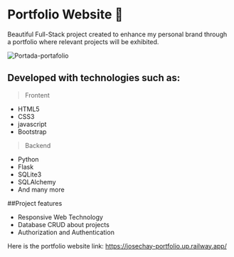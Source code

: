 # Portfolio Website 💚
Beautiful Full-Stack project created to enhance my personal brand through a portfolio where relevant projects will be exhibited.

<img src="https://i.ibb.co/Jkbynf8/Portada-portafolio.jpg" alt="Portada-portafolio" border="0" />

## Developed with technologies such as:

> Frontent
* HTML5
* CSS3
* javascript
* Bootstrap

> Backend
* Python
* Flask
* SQLite3
* SQLAlchemy
*  And many more

##Project features
* Responsive Web Technology
* Database CRUD about projects
* Authorization and Authentication

Here is the portfolio website link: https://josechay-portfolio.up.railway.app/